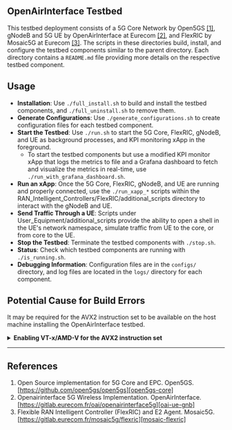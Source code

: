 ## OpenAirInterface Testbed

This testbed deployment consists of a 5G Core Network by Open5GS [[1]][open5gs-core], gNodeB and 5G UE by OpenAirInterface at Eurecom [[2]][oai-ue-gnb], and FlexRIC by Mosaic5G at Eurecom [[3]][mosaic-flexric]. The scripts in these directories build, install, and configure the testbed components similar to the parent directory. Each directory contains a `README.md` file providing more details on the respective testbed component.

## Usage

- **Installation**: Use `./full_install.sh` to build and install the testbed components, and `./full_uninstall.sh` to remove them.
- **Generate Configurations**: Use `./generate_configurations.sh` to create configuration files for each testbed component.
- **Start the Testbed**: Use `./run.sh` to start the 5G Core, FlexRIC, gNodeB, and UE as background processes, and KPI monitoring xApp in the foreground.
  - To start the testbed components but use a modified KPI monitor xApp that logs the metrics to file and a Grafana dashboard to fetch and visualize the metrics in real-time, use `./run_with_grafana_dashboard.sh`.
- **Run an xApp**: Once the 5G Core, FlexRIC, gNodeB, and UE are running and properly connected, use the `./run_xapp_*` scripts within the RAN_Intelligent_Controllers/FlexRIC/additional_scripts directory to interact with the gNodeB and UE.
- **Send Traffic Through a UE**: Scripts under User_Equipment/additional_scripts provide the ability to open a shell in the UE's network namespace, simulate traffic from UE to the core, or from core to the UE.
- **Stop the Testbed**: Terminate the testbed components with `./stop.sh`.
- **Status**: Check which testbed components are running with `./is_running.sh`.
- **Debugging Information**: Configuration files are in the `configs/` directory, and log files are located in the `logs/` directory for each component.

## Potential Cause for Build Errors
It may be required for the AVX2 instruction set to be available on the host machine installing the OpenAirInterface testbed.

<details>
  <summary><b>Enabling VT-x/AMD-V for the AVX2 instruction set</b></summary>
  <hr>
  When running a VM to build OpenAirInterface5G, compilation errors may occur if not using VT-x/AMD-V due to an unsupported AVX2 instruction set. In VirtualBox, the lower right corner will show a "V" icon if using VT-x/AMD-V, otherwise, it will show a turtle icon. Additionally, AVX2 support can be verified by checking that `cat /proc/cpuinfo | grep avx2` is not empty. The following steps can be taken to ensure that VT-x/AMD-V is enabled in a VirtualBox VM.
  
  - **CPU Virtualization Support**: Look up if the CPU model supports virtualization and ensure that it is enabled in the BIOS.
  - **Disable Hyper-V**: Hyper-V may prevent VT-x/AMD-V from being enabled. If using Windows, the following options should be unchecked in the "Turn Windows features on or off" settings: "Hyper-V", "Windows Hypervisor Platform", and "Virtual Machine Platform". If a change is made, a reboot is required.
  - **VirtualBox**: From the VirtualBox Manager, select the VM and click the "Information" tab. Look for "Acceleration: VT-x/AMD-V".
    - If the VM shows this but the AVX2 instruction set is still disabled, then disabling core isolation is a potential reason. Please exercise extreme caution as it is not advised to disable core isolation. However, it can be disabled in the "Windows Security" settings by unchecking "Memory Integrity" and rebooting.
  - If `cat /proc/cpuinfo | grep avx2` is not empty, then OpenAirInterface should be able to build without issues.
</details>

---

## References

1. Open Source implementation for 5G Core and EPC. Open5GS. [https://github.com/open5gs/open5gs][open5gs-core]
2. Openairinterface 5G Wireless Implementation. OpenAirInterface. [https://gitlab.eurecom.fr/oai/openairinterface5g][oai-ue-gnb]
3. Flexible RAN Intelligent Controller (FlexRIC) and E2 Agent. Mosaic5G. [https://gitlab.eurecom.fr/mosaic5g/flexric][mosaic-flexric]

<!-- References -->

[open5gs-core]: https://github.com/open5gs/open5gs
[oai-ue-gnb]: https://gitlab.eurecom.fr/oai/openairinterface5g
[mosaic-flexric]: https://gitlab.eurecom.fr/mosaic5g/flexric
[ts3191-3gpp]: https://portal.3gpp.org/desktopmodules/Specifications/SpecificationDetails.aspx?specificationId=3191
[ts3219-3gpp]: https://portal.3gpp.org/desktopmodules/Specifications/SpecificationDetails.aspx?specificationId=3219
[ts3223-3gpp]: https://portal.3gpp.org/desktopmodules/Specifications/SpecificationDetails.aspx?specificationId=3223
